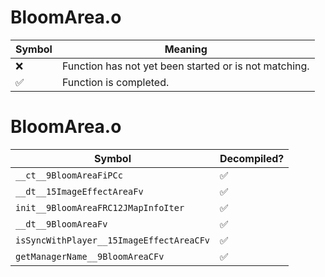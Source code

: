 # BloomArea.o
| Symbol | Meaning 
| ------------- | ------------- 
| :x: | Function has not yet been started or is not matching. 
| :white_check_mark: | Function is completed. 


# BloomArea.o
| Symbol | Decompiled? |
| ------------- | ------------- |
| `__ct__9BloomAreaFiPCc` | :white_check_mark: |
| `__dt__15ImageEffectAreaFv` | :white_check_mark: |
| `init__9BloomAreaFRC12JMapInfoIter` | :white_check_mark: |
| `__dt__9BloomAreaFv` | :white_check_mark: |
| `isSyncWithPlayer__15ImageEffectAreaCFv` | :white_check_mark: |
| `getManagerName__9BloomAreaCFv` | :white_check_mark: |
